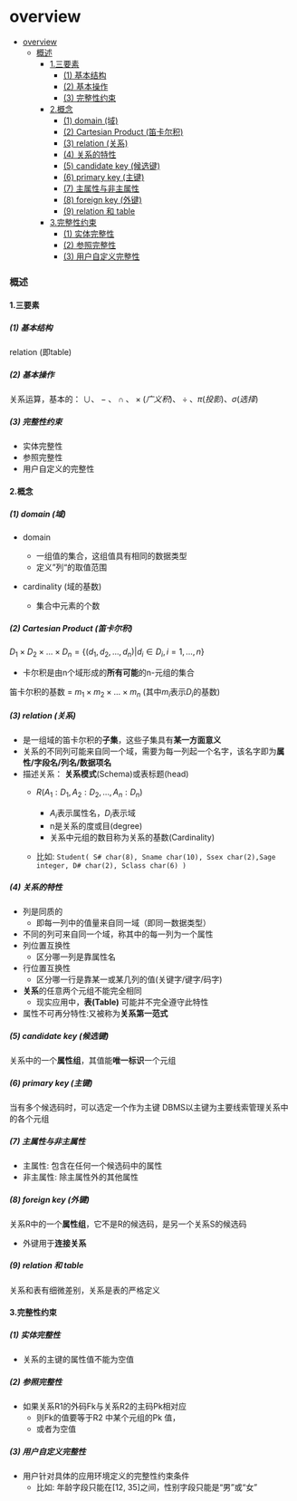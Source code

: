 # overview


<!-- @import "[TOC]" {cmd="toc" depthFrom=1 depthTo=6 orderedList=false} -->

<!-- code_chunk_output -->

- [overview](#overview)
    - [概述](#概述)
      - [1.三要素](#1三要素)
        - [(1) 基本结构](#1-基本结构)
        - [(2) 基本操作](#2-基本操作)
        - [(3) 完整性约束](#3-完整性约束)
      - [2.概念](#2概念)
        - [(1) domain (域)](#1-domain-域)
        - [(2) Cartesian Product (笛卡尔积)](#2-cartesian-product-笛卡尔积)
        - [(3) relation (关系)](#3-relation-关系)
        - [(4) 关系的特性](#4-关系的特性)
        - [(5) candidate key (候选键)](#5-candidate-key-候选键)
        - [(6) primary key (主键)](#6-primary-key-主键)
        - [(7) 主属性与非主属性](#7-主属性与非主属性)
        - [(8) foreign key (外键)](#8-foreign-key-外键)
        - [(9) relation 和 table](#9-relation-和-table)
      - [3.完整性约束](#3完整性约束)
        - [(1) 实体完整性](#1-实体完整性)
        - [(2) 参照完整性](#2-参照完整性)
        - [(3) 用户自定义完整性](#3-用户自定义完整性)

<!-- /code_chunk_output -->

### 概述

#### 1.三要素

##### (1) 基本结构
relation (即table)

##### (2) 基本操作
关系运算，基本的： $\cup 、- 、\cap、\times (广义积)、\div、 \pi(投影)、\sigma(选择)$

##### (3) 完整性约束
* 实体完整性
* 参照完整性
* 用户自定义的完整性

#### 2.概念

##### (1) domain (域)
* domain
    * 一组值的集合，这组值具有相同的数据类型
    * 定义”列“的取值范围

* cardinality (域的基数)
    * 集合中元素的个数

##### (2) Cartesian Product (笛卡尔积)

$D_1\times D_2\times … \times  D_n = \{ (d_1 , d_2 , … , d_n) | d_i\in D_i , i=1,…,n \}$
* 卡尔积是由n个域形成的**所有可能**的n-元组的集合

笛卡尔积的基数 = $m_1\times m_2\times … \times m_n$ (其中$m_i$表示$D_i$的基数)

##### (3) relation (关系)

* 是一组域的笛卡尔积的**子集**，这些子集具有**某一方面意义**
* 关系的不同列可能来自同一个域，需要为每一列起一个名字，该名字即为**属性/字段名/列名/数据项名**
* 描述关系： **关系模式**(Schema)或表标题(head)
    * $R(A_1:D_1 , A_2:D_2 , … , A_n:D_n)$
        * $A_i$表示属性名，$D_i$表示域
        * n是关系的度或目(degree)
        * 关系中元组的数目称为关系的基数(Cardinality)
    
    * 比如: `Student( S# char(8), Sname char(10), Ssex char(2),Sage integer, D# char(2), Sclass char(6) )`

##### (4) 关系的特性
* 列是同质的
    * 即每一列中的值量来自同一域（即同一数据类型）
* 不同的列可来自同一个域，称其中的每一列为一个属性
* 列位置互换性
    * 区分哪一列是靠属性名
* 行位置互换性
    * 区分哪一行是靠某一或某几列的值(关键字/键字/码字)
* **关系**的任意两个元组不能完全相同
    * 现实应用中，**表(Table)** 可能并不完全遵守此特性
* 属性不可再分特性:又被称为**关系第一范式**

##### (5) candidate key (候选键) 
关系中的一个**属性组**，其值能**唯一标识**一个元组

##### (6) primary key (主键)
当有多个候选码时，可以选定一个作为主键
DBMS以主键为主要线索管理关系中的各个元组

##### (7) 主属性与非主属性

* 主属性: 包含在任何一个候选码中的属性
* 非主属性: 除主属性外的其他属性

##### (8) foreign key (外键)

关系R中的一个**属性组**，它不是R的候选码，是另一个关系S的候选码
* 外键用于**连接关系**

##### (9) relation 和 table
关系和表有细微差别，关系是表的严格定义

#### 3.完整性约束

##### (1) 实体完整性
* 关系的主键的属性值不能为空值

##### (2) 参照完整性
* 如果关系R1的外码Fk与关系R2的主码Pk相对应
    * 则Fk的值要等于R2 中某个元组的Pk 值，
    * 或者为空值

##### (3) 用户自定义完整性
* 用户针对具体的应用环境定义的完整性约束条件
    * 比如: 年龄字段只能在[12, 35]之间，性别字段只能是“男”或“女”